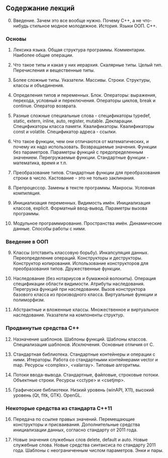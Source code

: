 ## Содержание лекций

0. Введение. Зачем это все вообще нужно. Почему C++, а не что-нибудь стильное модное молодежное. История. Языки ООП. C++.

### Основы

1. Лексика языка. Общая структура программы. Комментарии. Наиболее общие операции.

2. Что такое типы и какая у них иерархия. Скалярные типы. Целый тип. Перечисления и вещественные типы. 

3. Более сложные типы. Указатели. Массивы. Строки. Структуры, классы и объединения.

4. Определения типов и переменных. Блок. Операторы: выражения, перехода, условный и переключения. Операторы циклов, break и continue. Оператор возврата.

5. Разные сложные специальные слова - спецификаторы typedef, static, extern, inline, auto, register, mutable. Декларации. Спецификаторы класса памяти. Квалификаторы. Квалификаторы const и volatile. Спецификатор адреса - ссылки. 

6. Что такое функции, чем они отличаются от математических, и почему их надо использовать. Возвращаемые значения. Функции без параметров. Параметры функций с предопределенным значением. Перегружаемые функции. Стандартные функции - математика, время и т.п.

7. Преобразование типов. Стандартные функции для преобразования строки в число. Кастование - это не только заклинания.

5. Препроцессор. Замены в тексте программы. Макросы. Условная компиляция.

7. Инициализация переменных. Видимость имён. Инициализация классов, explicit.  Форматный ввод-вывод. Параметры вызова программы.

8. Модульное программирование. Пространства имён. Динамические данные. Способы работы с ними.

### Введение в ООП

9. Классы (отставить классовую борьбу). Инкапсуляция данных. Переопределение операций. Конструкторы и деструкторы. Конструктор копирования. Использование конструкторов для преобразования типов. Дружественные функции.

10. Наследование (без нотариусов и бумажной волокиты). Операция спецификации области видимости. Атрибуты наследования. Перегрузка функций при наследовании. Вызов конструктора базового класса из производного класса. Виртуальные функции и полиморфизм.

11. Абстрактные и вложенные классы. Множественное и виртуальное наследование. Указатели на компоненты структур.

### Продвинутые средства C++

12. Назначение шаблонов. Шаблоны функций. Шаблоны классов. Специализация шаблонов. Исключения. Основные отличия от C.

13. Стандартная библиотека. Стандартные контейнеры и операции с ними. Итераторы. Работа со стандартными контейнерами vector и map. Ресурсы \<complex>, \<valarray>. Типовые алгоритмы.

14. Потоки ввода-вывода. Стандартные, файловые, строковые потоки. Объектные строки. Ресурсы \<cctype> и \<csetjmp>.

15. Графические библиотеки. Низкий уровень (winAPI, X11), высокий уровень (Qt, fltk, GTK). OpenGL.

### Некоторые средства из стандарта C++11

16. Передача по ссылке правых значений. Перемещающие конструкторы и присваивания. Дополнительные средства инициализации данных, согласно стандарту от 2011 года.

17. Новые значения служебных слов delete, default и auto. Новые служебные слова. Новые средства синтаксиса по стандарту 2011 года. Шаблоны с неограниченным числом параметров. Энки и пары.